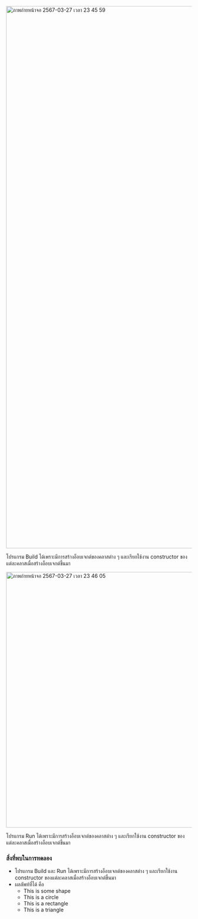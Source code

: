 <img width="1470" alt="ภาพถ่ายหน้าจอ 2567-03-27 เวลา 23 45 59" src="https://github.com/omelaweng/03376836-OOP-2566-Lab-10/assets/144561325/ad08316a-0859-4b5a-ace4-0c3af609f9fe">

โปรแกรม Build ได้เพราะมีการสร้างอ็อบเจกต์ของคลาสต่าง ๆ และเรียกใช้งาน constructor ของแต่ละคลาสเมื่อสร้างอ็อบเจกต์ขึ้นมา

<img width="693" alt="ภาพถ่ายหน้าจอ 2567-03-27 เวลา 23 46 05" src="https://github.com/omelaweng/03376836-OOP-2566-Lab-10/assets/144561325/294f9072-8a05-4cb4-9f42-4d7ad50796e0">

โปรแกรม Run ได้เพราะมีการสร้างอ็อบเจกต์ของคลาสต่าง ๆ และเรียกใช้งาน constructor ของแต่ละคลาสเมื่อสร้างอ็อบเจกต์ขึ้นมา

### สิ่งที่พบในการทดลอง
- โปรแกรม Build และ Run ได้เพราะมีการสร้างอ็อบเจกต์ของคลาสต่าง ๆ และเรียกใช้งาน constructor ของแต่ละคลาสเมื่อสร้างอ็อบเจกต์ขึ้นมา
- ผลลัพท์ที่ได้ คือ
  - This is some shape
  - This is a circle
  - This is a rectangle
  - This is a triangle
